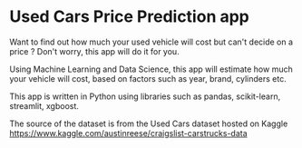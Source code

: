 # Used Cars Price Prediction app
 
Want to find out how much your used vehicle will cost but can't decide on a price ? Don't worry, this app will do it for you.

Using Machine Learning and Data Science, this app will estimate how much your vehicle will cost, based on factors such as year, brand, cylinders etc. 

This app is written in Python using libraries such as pandas, scikit-learn, streamlit, xgboost.

The source of the dataset is from the Used Cars dataset hosted on Kaggle https://www.kaggle.com/austinreese/craigslist-carstrucks-data
